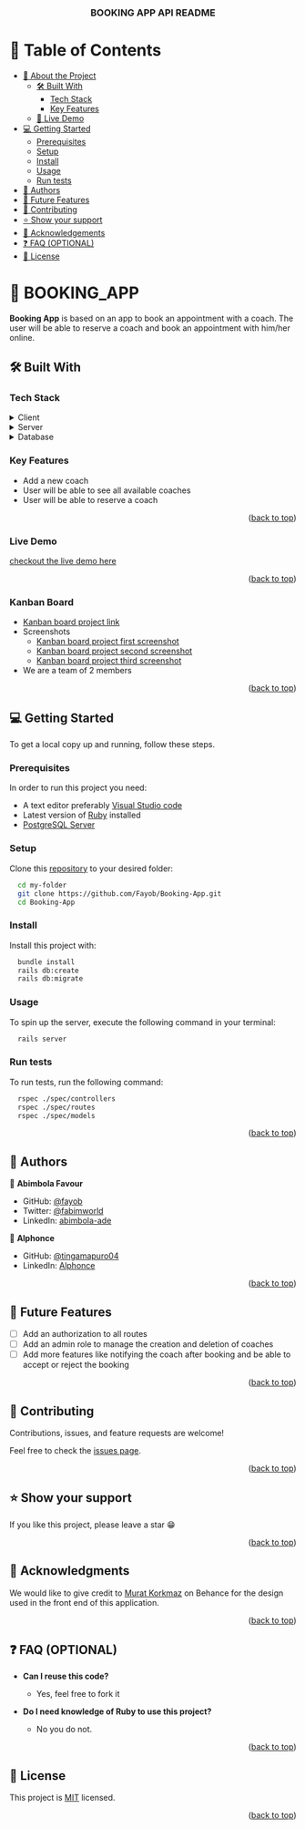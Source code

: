 <a id="readme-top"></a>
<div align="center">
  <h3><b>BOOKING APP API README</b></h3>
</div>

# 📗 Table of Contents

- [📖 About the Project](#about-project)
  - [🛠 Built With](#built-with)
    - [Tech Stack](#tech-stack)
    - [Key Features](#key-features)
  - [🚀 Live Demo](#live-demo)
- [💻 Getting Started](#getting-started)
  - [Prerequisites](#prerequisites)
  - [Setup](#setup)
  - [Install](#install)
  - [Usage](#usage)
  - [Run tests](#run-tests)
- [👥 Authors](#authors)
- [🔭 Future Features](#future-features)
- [🤝 Contributing](#contributing)
- [⭐️ Show your support](#support)
- [🙏 Acknowledgements](#acknowledgements)
- [❓ FAQ (OPTIONAL)](#faq)
- [📝 License](#license)

# 📖 BOOKING_APP <a id="about-project"></a>

**Booking App** is based on an app to book an appointment with a coach. The user will be able to reserve a coach and book an appointment with him/her online.

## 🛠 Built With <a id="built-with"></a>

### Tech Stack <a id="tech-stack"></a>

<details>
  <summary>Client</summary>
  <ul>
    <li><a href="https://reactjs.org/">React</a></li>
  </ul>
</details>

<details>
  <summary>Server</summary>
  <ul>
    <li><a href="https://ruby-lang.org/">Ruby</a></li>
    <li><a href="https://rubyonrails.org/">Ruby on Rails</a></li>
  </ul>
</details>

<details>
<summary>Database</summary>
  <ul>
    <li><a href="https://www.postgresql.org/">PostgreSQL</a></li>
  </ul>
</details>

### Key Features <a id="key-features"></a>

- Add a new coach
- User will be able to see all available coaches
- User will be able to reserve a coach

<p align="right">(<a href="#readme-top">back to top</a>)</p>

### Live Demo <a id="live-demo"></a>

[checkout the live demo here](https://booking-app-7i9f.onrender.com)

<p align="right">(<a href="#readme-top">back to top</a>)</p>

### Kanban Board

- [Kanban board project link](https://github.com/users/Fayob/projects/5/views/1)
- Screenshots
  - [Kanban board project first screenshot](https://live.staticflickr.com/65535/52736598419_6655e94bfa_c.jpg)
  - [Kanban board project second screenshot](https://live.staticflickr.com/65535/52735822107_2cf44fbda2_c.jpg)
  - [Kanban board project third screenshot](https://live.staticflickr.com/65535/52735821797_bb261f729f_c.jpg)
- We are a team of 2 members

<p align="right">(<a href="#readme-top">back to top</a>)</p>

## 💻 Getting Started <a id="getting-started"></a>

To get a local copy up and running, follow these steps.

### Prerequisites

In order to run this project you need:

- A text editor preferably [Visual Studio code](https://code.visualstudio.com/)
- Latest version of [Ruby](https://www.ruby-lang.org/en/downloads/) installed
- [PostgreSQL Server](https://www.postgresql.org/download/)


### Setup

Clone this [repository](https://github.com/Fayob/Booking-App) to your desired folder:

```sh
  cd my-folder
  git clone https://github.com/Fayob/Booking-App.git
  cd Booking-App
```

### Install

Install this project with:

```sh
  bundle install
  rails db:create
  rails db:migrate
```

### Usage

To spin up the server, execute the following command in your terminal:

```sh
  rails server
```

### Run tests

To run tests, run the following command:

```sh
  rspec ./spec/controllers
  rspec ./spec/routes
  rspec ./spec/models
```

<p align="right">(<a href="#readme-top">back to top</a>)</p>


## 👥 Authors <a id="authors"></a>

👤 **Abimbola Favour**

- GitHub: [@fayob](https://github.com/fayob)
- Twitter: [@fabimworld](https://twitter.com/Fabimworld2536)
- LinkedIn: [abimbola-ade](http://linkedin.com/in/abimbola-ade/)

👤 **Alphonce**

- GitHub: [@tingamapuro04](https://github.com/tingamapuro04)
- LinkedIn: [Alphonce](#)

<p align="right">(<a href="#readme-top">back to top</a>)</p>

## 🔭 Future Features <a id="future-features"></a>

- [ ] Add an authorization to all routes
- [ ] Add an admin role to manage the creation and deletion of coaches
- [ ] Add more features like notifying the coach after booking and be able to accept or reject the booking

<p align="right">(<a href="#readme-top">back to top</a>)</p>

## 🤝 Contributing <a id="contributing"></a>

Contributions, issues, and feature requests are welcome!

Feel free to check the [issues page](../../issues/).

<p align="right">(<a href="#readme-top">back to top</a>)</p>


## ⭐️ Show your support <a id="support"></a>

If you like this project, please leave a star 😁

<p align="right">(<a href="#readme-top">back to top</a>)</p>

## 🙏 Acknowledgments <a id="acknowledgements"></a>

We would like to give credit to [Murat Korkmaz](https://www.behance.net/muratk) on Behance for the design used in the front end of this application.

<p align="right">(<a href="#readme-top">back to top</a>)</p>


## ❓ FAQ (OPTIONAL) <a id="faq"></a>

- **Can I reuse this code?**

  - Yes, feel free to fork it

- **Do I need knowledge of Ruby to use this project?**

  - No you do not.

<p align="right">(<a href="#readme-top">back to top</a>)</p>

## 📝 License <a id="license"></a>

This project is [MIT](./MIT.md) licensed.

<p align="right">(<a href="#readme-top">back to top</a>)</p>
